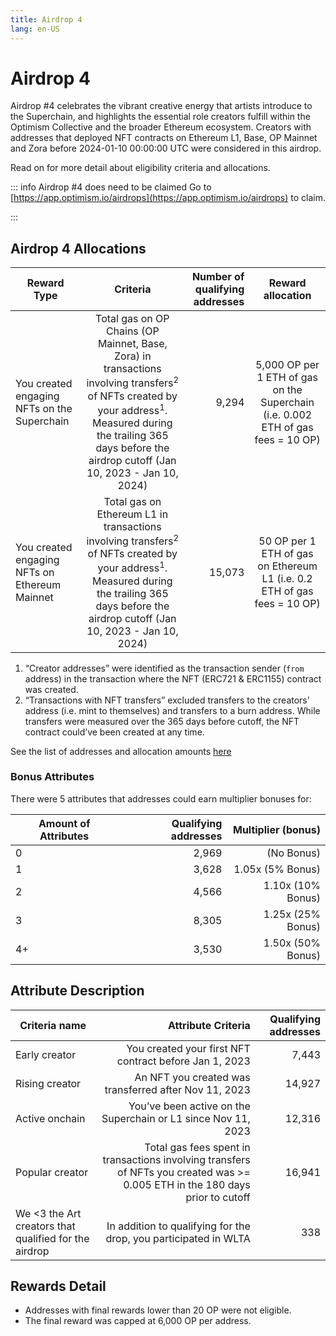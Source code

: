 ```yaml
---
title: Airdrop 4
lang: en-US
---
```


# Airdrop 4

Airdrop #4 celebrates the vibrant creative energy that artists introduce to the Superchain, and highlights the essential role creators fulfill within the Optimism Collective and the broader Ethereum ecosystem. Creators with addresses that deployed NFT contracts on Ethereum L1, Base, OP Mainnet and Zora before 2024-01-10 00:00:00 UTC were considered in this airdrop.

Read on for more detail about eligibility criteria and allocations.

::: info Airdrop #4 does need to be claimed 
Go to [https://app.optimism.io/airdrops](https://app.optimism.io/airdrops) to claim.

:::

## Airdrop 4 Allocations

| Reward Type | Criteria | Number of qualifying addresses | Reward allocation
| - | :-: | -: | :-:
| You created engaging NFTs on the Superchain | Total gas on OP Chains (OP Mainnet, Base, Zora) in transactions involving transfers<sup>2</sup> of NFTs created by your address<sup>1</sup>. Measured during the trailing 365 days before the airdrop cutoff (Jan 10, 2023 - Jan 10, 2024) | 9,294 | 5,000 OP per 1 ETH of gas on the Superchain (i.e. 0.002 ETH of gas fees = 10 OP)
| You created engaging NFTs on Ethereum Mainnet | Total gas on Ethereum L1 in transactions involving transfers<sup>2</sup> of NFTs created by your address<sup>1</sup>. Measured during the trailing 365 days before the airdrop cutoff (Jan 10, 2023 - Jan 10, 2024) | 15,073 | 50 OP per 1 ETH of gas on Ethereum L1 (i.e. 0.2 ETH of gas fees = 10 OP)

1. “Creator addresses” were identified as the transaction sender (`from` address) in the transaction where the NFT (ERC721 & ERC1155) contract was created.
1. “Transactions with NFT transfers” excluded transfers to the creators' address (i.e. mint to themselves) and transfers to a burn address. While transfers were measured over the 365 days before cutoff, the NFT contract could’ve been created at any time.

See the list of addresses and allocation amounts [here](https://github.com/ethereum-optimism/op-analytics/blob/main/reference_data/address_lists/op_airdrop_4_simple_list.csv)

### Bonus Attributes
There were 5 attributes that addresses could earn multiplier bonuses for:

| Amount of Attributes | Qualifying addresses | Multiplier (bonus)
| - | -: | -: |
| 0 | 2,969 | (No Bonus)
| 1 | 3,628 | 1.05x (5% Bonus)
| 2 | 4,566 | 1.10x (10% Bonus)
| 3 | 8,305 | 1.25x (25% Bonus)
| 4+ | 3,530 | 1.50x (50% Bonus)

## Attribute Description 

| Criteria name | Attribute Criteria | Qualifying addresses
| - | -: | -: |
| Early creator | You created your first NFT contract before Jan 1, 2023 | 7,443
| Rising creator | An NFT you created was transferred after Nov 11, 2023 | 14,927
| Active onchain | You’ve been active on the Superchain or L1 since Nov 11, 2023 | 12,316
| Popular creator | Total gas fees spent in transactions involving transfers of NFTs you created was >= 0.005 ETH in the 180 days prior to cutoff | 16,941
| We <3 the Art creators that qualified for the airdrop | In addition to qualifying for the drop, you participated in WLTA | 338

## Rewards Detail
* Addresses with final rewards lower than 20 OP were not eligible.
* The final reward was capped at 6,000 OP per address.
